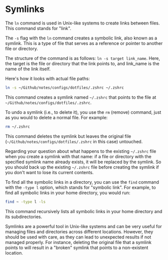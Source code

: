 # Symlinks

The `ln` command is used in Unix-like systems to create links between files. This command stands for "link".

The `-s` flag with the `ln` command creates a symbolic link, also known as a symlink. This is a type of file that serves as a reference or pointer to another file or directory.

The structure of the command is as follows: `ln -s target link_name`. Here, the target is the file or directory that the link points to, and link_name is the name of the link itself.

Here's how it looks with actual file paths:

```bash
ln -s ~/Github/notes/configs/dotfiles/.zshrc ~/.zshrc
```

This command creates a symlink named `~/.zshrc` that points to the file at `~/Github/notes/configs/dotfiles/.zshrc`.

To undo a symlink (i.e., to delete it), you use the `rm` (remove) command, just as you would to delete a normal file. For example:

```bash
rm ~/.zshrc
```

This command deletes the symlink but leaves the original file (`~/Github/notes/configs/dotfiles/.zshrc` in this case) untouched.

Regarding your question about what happens to the existing `~/.zshrc` file when you create a symlink with that name: if a file or directory with the specified symlink name already exists, it will be replaced by the symlink. So you should back up the existing `~/.zshrc` file before creating the symlink if you don't want to lose its current contents.

To find all the symbolic links in a directory, you can use the `find` command with the `-type l` option, which stands for "symbolic link". For example, to find all symbolic links in your home directory, you would run:

```bash
find ~ -type l -ls
```

This command recursively lists all symbolic links in your home directory and its subdirectories.

Symlinks are a powerful tool in Unix-like systems and can be very useful for managing files and directories across different locations. However, they should be used with care, as they can lead to unexpected results if not managed properly. For instance, deleting the original file that a symlink points to will result in a "broken" symlink that points to a non-existent location.
